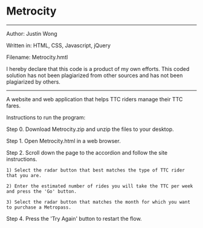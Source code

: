 Metrocity
=========

************************************************
Author: Justin Wong

Written in: HTML, CSS, Javascript, jQuery

Filename: Metrocity.hmtl
	
I hereby declare that this code is a product 
of my own efforts. This coded solution has
not been plagiarized from other sources and
has not been plagiarized by others.
************************************************

A website and web application that helps TTC riders manage their TTC fares.

Instructions to run the program:

Step 0. Download Metrocity.zip and unzip the files to your desktop.

Step 1. Open Metrocity.html in a web browser.

Step 2. Scroll down the page to the accordion and follow the site instructions.
	
	1) Select the radar button that best matches the type of TTC rider that you are.
	
	2) Enter the estimated number of rides you will take the TTC per week and press the 'Go' button.
	
	3) Select the radar button that matches the month for which you want to purchase a Metropass.

Step 4. Press the 'Try Again' button to restart the flow.
